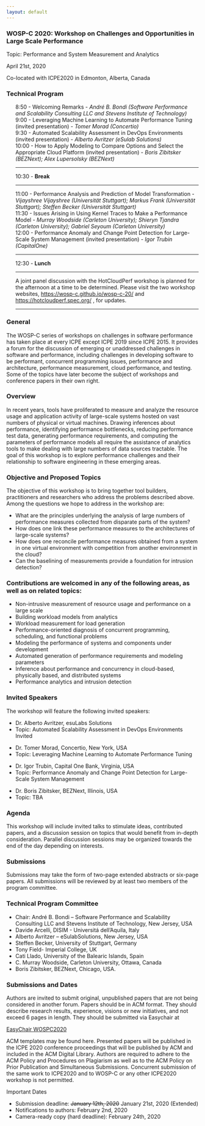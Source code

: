 ```yaml
---
layout: default
---
```

<h3>WOSP-C 2020: Workshop on Challenges and Opportunities in Large Scale Performance</h3>
<p>Topic: Performance and System Measurement and Analytics</p>
<p>April 21st, 2020</p>
<p>Co-located with ICPE2020 in Edmonton, Alberta, Canada</p>

<h3 id="program">Technical Program</h3>
<ul style="list-style-type: none;">
  <li>8:50 - Welcoming Remarks - <i>André B. Bondi (Software Performance and Scalability Consulting LLC and Stevens Institute of Technology)</i></li>
  <li>9:00 - Leveraging Machine Learning to Automate Performance Tuning (invited presentation) - <i>Tomer Morad (Concertio)</i></li>
  <li>9:30 - Automated Scalability Assessment in DevOps Environments (invited presentation) - <i>Alberto Avritzer (eSulab Solutions)</i></li>
  <li>10:00 - How to Apply Modeling to Compare Options and Select the Appropriate Cloud Platform (invited presentation) - <i>Boris Zibitsker (BEZNext); Alex Lupersolsky (BEZNext)</i></li>
  <li><hr></li>
  <li>10:30 - <strong>Break</strong></li>
    <li><hr></li>
   <li>11:00 - Performance Analysis and Prediction of Model Transformation - <i>Vijayshree Vijayshree (Universität Stuttgart); Markus Frank (Universität Stuttgart); Steffen Becker (Universität Stuttgart)</i></li>
  <li>11:30 - Issues Arising in Using Kernel Traces to Make a Performance Model - <i>Murray Woodside (Carleton University); Shieryn Tjandra (Carleton University); Gabriel Seyoum (Carleton University)</i></li>
  <li>12:00 - Performance Anomaly and Change Point Detection for Large-Scale System Management (invited presentation) - <i>Igor Trubin (CapitalOne)</i></li>
    <li><hr></li>
  <li>12:30 - <strong>Lunch</strong></li>
    <li><hr></li>
  <li>A joint panel discussion with the HotCloudPerf workshop is planned for the afternoon at a time to be determined. Please visit the two workshop websites, <a href="https://wosp-c.github.io/wosp-c-20/">https://wosp-c.github.io/wosp-c-20/</a> and <a href="https://hotcloudperf.spec.org/">https://hotcloudperf.spec.org/</a> , for updates.
</li>
    <li><hr></li>
</ul>

<h3>General</h3>
<p>The WOSP-C series of workshops on challenges in software performance has taken place at every ICPE except ICPE 2019 since ICPE 2015. It provides a forum for the discussion of emerging or unaddressed challenges in software and performance, including challenges in developing software to be performant, concurrent programming issues, performance and architecture, performance measurement, cloud performance, and testing. Some of the topics have later become the subject of workshops and conference papers in their own right.</p>
<h3>Overview</h3>
<p>In recent years, tools have proliferated to measure and analyze the resource usage and application activity of large-scale systems hosted on vast numbers of physical or virtual machines. Drawing inferences about performance, identifying performance bottlenecks, reducing performance test data, generating performance requirements, and computing the parameters of performance models all require the assistance of analytics tools to make dealing with large numbers of data sources tractable. The goal of this workshop is to explore performance challenges and their relationship to software engineering in these emerging areas.</p>



<h3>Objective and Proposed Topics</h3>
<p>The objective of this workshop is to bring together tool builders, practitioners and researchers who address the problems described above. Among the questions we hope to address in the workshop are:</p>
<p>
<ul>
<li>
What are the principles underlying the analysis of large numbers of performance measures collected from disparate parts of the system?</li>
<li>
How does one link these performance measures to the architectures of large-scale systems?
</li>
<li>
How does one reconcile performance measures obtained from a system in one virtual environment with competition from another environment in the cloud?
</li>
<li>
Can the baselining of measurements provide a foundation for intrusion detection?
</li>
</ul>
</p>

<h3>Contributions are welcomed in any of the following areas, as well as on related topics:</h3>
<p>
<ul class="text">
<li>Non-intrusive measurement of resource usage and performance on a large scale</li>
<li>Building workload models from analytics</li>
<li>Workload measurement for load generation</li>
<li>Performance-oriented diagnosis of concurrent programming, scheduling, and functional problems</li>
<li>Modeling the performance of systems and components under development</li>
<li>Automated generation of performance requirements and modeling parameters</li>
<li>Inference about performance and concurrency in cloud-based, physically based, and distributed systems</li>
<li>Performance analytics and intrusion detection</li>
</ul>
</p>
<h3 id="invited">Invited Speakers</h3>
<p>The workshop will feature the following invited speakers:</p>
<p><ul class="text">
<li>Dr. Alberto Avritzer, esuLabs Solutions</li>
<li>Topic: Automated Scalability Assessment in DevOps Environments	Invited</li>
</ul></p>
<p><ul class="text">
<li>Dr. Tomer Morad, Concertio, New York, USA</li>
<li>Topic: Leveraging Machine Learning to Automate Performance Tuning</li>
</ul></p>
<p><ul class="text">
<li>Dr. Igor Trubin, Capital One Bank, Virginia, USA</li>
<li>Topic: Performance Anomaly and Change Point Detection for Large-Scale System Management</li>
</ul></p>
<p><ul class="text">
<li>Dr. Boris Zibitsker, BEZNext, Illinois, USA</li>
<li>Topic: TBA</li>
</ul>
</p>

<h3 id="agemda">Agenda</h3>
<p>This workshop will include invited talks to stimulate ideas, contributed papers, and a discussion session on topics that would benefit from in-depth consideration.  Parallel discussion sessions may be organized towards the end of the day depending on interests.</p>

<h3 id="submissions">Submissions</h3>
<p>Submissions may take the form of two-page extended abstracts or six-page papers. All submissions will be reviewed by at least two members of the program committee.</p>

<h3 id="pc">Technical Program Committee</h3>
<p>
<ul class="text">
<li>Chair: André B. Bondi – Software Performance and Scalability Consulting LLC and Stevens Institute of Technology, New Jersey, USA</li>
<li>Davide Arcelli, DISIM - Universitá dell’Aquila, Italy</li>
<li>Alberto Avritzer – eSulabSolutions, New Jersey, USA</li>
<li>Steffen Becker, University of Stuttgart, Germany</li>
<li>Tony Field- Imperial College, UK</li>
<li>Cati Llado, University of the Balearic Islands, Spain</li>
<li>C. Murray Woodside, Carleton University, Ottawa, Canada</li>
<li>Boris Zibitsker, BEZNext, Chicago, USA.</li>
</ul>
</p>

<h3>Submissions and Dates</h3>
<p>Authors are invited to submit original, unpublished papers that are not being considered in another forum. Papers should be in ACM format. They should describe research results, experience, visions or new initiatives, and not exceed 6 pages in length. They should be submitted via Easychair at </p>
<p><a href="https://easychair.org/conferences/?conf=wospc2020">EasyChair WOSPC2020</a></p> 
<p>ACM templates may be found here. Presented papers will be published in the ICPE 2020 conference proceedings that will be published by ACM and included in the ACM Digital Library. Authors are required to adhere to the ACM Policy and Procedures on Plagiarism  as well as to the ACM Policy on Prior Publication and Simultaneous Submissions. Concurrent submission of the same work to ICPE2020 and to WOSP-C or any other ICPE2020 workshop is not permitted.</p>

<p>Important Dates
<ul class="text">
  <li>Submission deadline: <s>January 12th, 2020</s> January 21st, 2020 (Extended) </li>
<li>Notifications to authors: February 2nd, 2020</li>
<li>Camera-ready copy (hard deadline): February 24th, 2020</li>
</ul>
</p>
